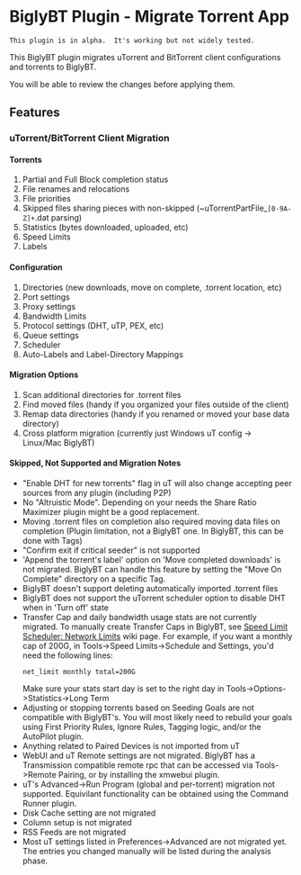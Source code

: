# BiglyBT Plugin - Migrate Torrent App

```
This plugin is in alpha.  It's working but not widely tested.
```

This BiglyBT plugin migrates uTorrent and BitTorrent client configurations and torrents to BiglyBT.

You will be able to review the changes before applying them.

## Features

### uTorrent/BitTorrent Client Migration

#### Torrents
1. Partial and Full Block completion status
1. File renames and relocations
1. File priorities
1. Skipped files sharing pieces with non-skipped (~uTorrentPartFile_`[0-9A-Z]+`.dat parsing)
1. Statistics (bytes downloaded, uploaded, etc)
1. Speed Limits
1. Labels
   
#### Configuration
1. Directories (new downloads, move on complete, .torrent location, etc)
1. Port settings
1. Proxy settings
1. Bandwidth Limits
1. Protocol settings (DHT, uTP, PEX, etc)
1. Queue settings
1. Scheduler
1. Auto-Labels and Label-Directory Mappings

#### Migration Options
1. Scan additional directories for .torrent files
1. Find moved files (handy if you organized your files outside of the client)
1. Remap data directories (handy if you renamed or moved your base data directory)
1. Cross platform migration (currently just Windows uT config -> Linux/Mac BiglyBT)

#### Skipped, Not Supported and Migration Notes

* "Enable DHT for new torrents" flag in uT will also change accepting peer sources from any plugin (including P2P)
* No "Altruistic Mode". Depending on your needs the Share Ratio Maximizer plugin might be a good replacement.
* Moving .torrent files on completion also required moving data files on completion (Plugin limitation, not a BiglyBT one. In BiglyBT, this can be done with Tags)
* "Confirm exit if critical seeder" is not supported
* 'Append the torrent's label' option on 'Move completed downloads' is not migrated.  BiglyBT can handle this feature by setting the "Move On Complete" directory on a specific Tag.
* BiglyBT doesn't support deleting automatically imported .torrent files
* BiglyBT does not support the uTorrent scheduler option to disable DHT when in 'Turn off' state
* Transfer Cap and daily bandwidth usage stats are not currently migrated.
  To manually create Transfer Caps in BiglyBT, see [Speed Limit Scheduler: Network Limits](https://github.com/BiglySoftware/BiglyBT/wiki/Speed-Limit-Scheduler#Network_Limits) wiki page.
  For example, if you want a monthly cap of 200G, in Tools->Speed Limits->Schedule and Settings, you'd need the following lines:
    ```
    net_limit monthly total=200G
    ```
  Make sure your stats start day is set to the right day in Tools->Options->Statistics->Long Term
* Adjusting or stopping torrents based on Seeding Goals are not compatible with BiglyBT's.  You will most likely need to rebuild your goals using First Priority Rules, Ignore Rules, Tagging logic, and/or the AutoPilot plugin.
* Anything related to Paired Devices is not imported from uT
* WebUI and uT Remote settings are not migrated.  BiglyBT has a Transmission compatible remote rpc that can be accessed via Tools->Remote Pairing, or by installing the xmwebui plugin.
* uT's Advanced->Run Program (global and per-torrent) migration not supported.  Equivilant functionality can be obtained using the Command Runner plugin.
* Disk Cache setting are not migrated
* Column setup is not migrated
* RSS Feeds are not migrated
* Most uT settings listed in Preferences->Advanced are not migrated yet. The entries you changed manually will be listed during the analysis phase.